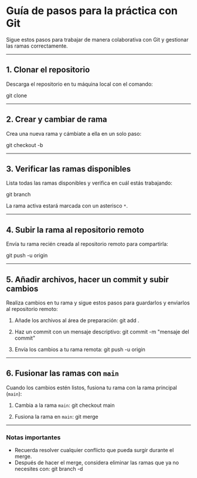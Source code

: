 # **Guía de pasos para la práctica con Git**

Sigue estos pasos para trabajar de manera colaborativa con Git y gestionar las ramas correctamente.

---

## **1. Clonar el repositorio**

Descarga el repositorio en tu máquina local con el comando:

git clone <URL-del-repo>

---

## **2. Crear y cambiar de rama**

Crea una nueva rama y cámbiate a ella en un solo paso:

git checkout -b <nombre-de-la-rama>

---

## **3. Verificar las ramas disponibles**

Lista todas las ramas disponibles y verifica en cuál estás trabajando:

git branch

La rama activa estará marcada con un asterisco `*`.

---

## **4. Subir la rama al repositorio remoto**

Envía tu rama recién creada al repositorio remoto para compartirla:

git push -u origin <nombre-de-la-rama>

---

## **5. Añadir archivos, hacer un commit y subir cambios**

Realiza cambios en tu rama y sigue estos pasos para guardarlos y enviarlos al repositorio remoto:

1. Añade los archivos al área de preparación:
   git add .

2. Haz un commit con un mensaje descriptivo:
   git commit -m "mensaje del commit"

3. Envía los cambios a tu rama remota:
   git push -u origin <nombre-de-la-rama>

---

## **6. Fusionar las ramas con `main`**

Cuando los cambios estén listos, fusiona tu rama con la rama principal (`main`):

1. Cambia a la rama `main`:
   git checkout main

2. Fusiona la rama en `main`:
   git merge <nombre-de-la-rama>

---

### **Notas importantes**

- Recuerda resolver cualquier conflicto que pueda surgir durante el merge.
- Después de hacer el merge, considera eliminar las ramas que ya no necesites con:
  git branch -d <nombre-de-la-rama>
